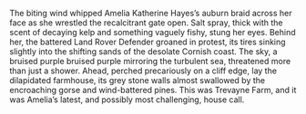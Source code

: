 The biting wind whipped Amelia Katherine Hayes’s auburn braid across her face as she wrestled the recalcitrant gate open.  Salt spray, thick with the scent of decaying kelp and something vaguely fishy, stung her eyes.  Behind her, the battered Land Rover Defender groaned in protest, its tires sinking slightly into the shifting sands of the desolate Cornish coast.  The sky, a bruised purple bruised purple mirroring the turbulent sea, threatened more than just a shower.  Ahead, perched precariously on a cliff edge, lay the dilapidated farmhouse, its grey stone walls almost swallowed by the encroaching gorse and wind-battered pines. This was Trevayne Farm, and it was Amelia’s latest, and possibly most challenging, house call.
